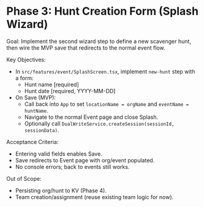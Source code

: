 # Phase 3: Hunt Creation Form (Splash Wizard)

Goal: Implement the second wizard step to define a new scavenger hunt, then wire the MVP save that redirects to the normal event flow.

Key Objectives:
- In `src/features/event/SplashScreen.tsx`, implement `new-hunt` step with a form:
  - Hunt name [required]
  - Hunt date [required, YYYY-MM-DD]
- On Save (MVP):
  - Call back into `App` to set `locationName = orgName` and `eventName = huntName`.
  - Navigate to the normal Event page and close Splash.
  - Optionally call `DualWriteService.createSession(sessionId, sessionData)`.

Acceptance Criteria:
- Entering valid fields enables Save.
- Save redirects to Event page with org/event populated.
- No console errors; back to events still works.

Out of Scope:
- Persisting org/hunt to KV (Phase 4).
- Team creation/assignment (reuse existing team logic for now).
